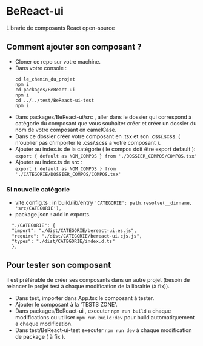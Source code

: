 # BeReact-ui
Librarie de composants React open-source
## Comment ajouter son composant ?
- Cloner ce repo sur votre machine.
- Dans votre console :<br>
  ```
  cd le_chemin_du_projet
  npm i
  cd packages/BeReact-ui
  npm i
  cd ../../test/BeReact-ui-test
  npm i
  ```
- Dans packages/BeReact-ui/src , aller dans le dossier qui correspond à catégorie du composant que vous souhaiter créer et créer un dossier du nom de votre composant en camelCase.
- Dans ce dossier créer votre composant en .tsx et son .css/.scss. ( n'oublier pas d'importer le .css/.scss a votre composant ).
- Ajouter au index.ts de la catégorie ( le compos doit être export default ): <br>``export { default as NOM_COMPOS } from './DOSSIER_COMPOS/COMPOS.tsx'``
- Ajouter au index.ts de src : <br> ``export { default as NOM_COMPOS } from './CATEGORIE/DOSSIER_COMPOS/COMPOS.tsx'``

### Si nouvelle catégorie
- vite.config.ts : in build/lib/entry ``'CATEGORIE': path.resolve(__dirname, 'src/CATEGORIE'),``
- package.json : add in exports. <br>
```
  "./CATEGORIE": {
  "import": "./dist/CATEGORIE/bereact-ui.es.js",
  "require": "./dist/CATEGORIE/bereact-ui.cjs.js",
  "types": "./dist/CATEGORIE/index.d.ts"
  },
```
## Pour tester son composant
il est préférable de créer ses composants dans un autre projet (besoin de relancer le projet test à chaque modification de la librairie (à fix)).

- Dans test, importer dans App.tsx le composant à tester.
- Ajouter le composant à la 'TESTS ZONE'.
- Dans packages/BeReact-ui , executer ``npm run build`` a chaque modifications ou utiliser ``npm run build:dev`` pour build automatiquement a chaque modification.
- Dans test/BeReact-ui-test executer ``npm run dev`` à chaque modification de package ( à fix ).
